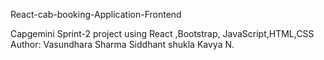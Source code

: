 React-cab-booking-Application-Frontend

Capgemini Sprint-2 project using React ,Bootstrap, JavaScript,HTML,CSS 
Author: Vasundhara Sharma Siddhant shukla Kavya N.

